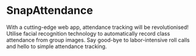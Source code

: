 # SnapAttendance
With a cutting-edge web app, attendance tracking will be revolutionised! Utilise facial recognition technology to automatically record class attendance from group images. Say good-bye to labor-intensive roll calls and hello to simple attendance tracking.

